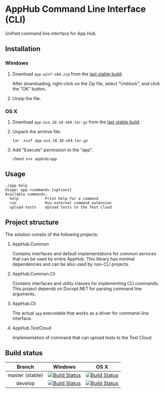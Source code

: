 # AppHub Command Line Interface (CLI)

Unified command line interface for App Hub.

## Installation

### Windows

1. Download ```app.win7-x64.zip``` from the [last stable build](http://calabash-ci.macminicolo.net:8080/view/Uploader/job/Uploader%20master/).
   
   After downloading, right-click on the Zip file, select "Unblock", and click the "OK" button.
2. Unzip the file.

### OS X
1. Download ```app.osx.10.10-x64.tar.gz``` from the [last stable build](http://calabash-ci.macminicolo.net:8080/view/Uploader/job/Uploader%20master/).
2. Unpack the archive file:

   ```tar -xvzf app.osx.10.10-x64.tar.gz```

3. Add "Execute" permission to the "app".

   ```chmod u+x apphub/app```

## Usage
```
./app help
Usage: app <command> [options]
Available commands:
  help            Print help for a command
  run             Run external command extension
  upload-tests    Upload tests to the Test Cloud
```

## Project structure
The solution consits of the following projects:

1. AppHub.Common
   
   Contains interfaces and default implementations for common services that can be used
   by entire AppHub. This library has minimal dependencies and can be also used by non-CLI projects.

2. AppHub.Common.Cli

   Contains interfaces and utility classes for implementing CLI commands. This 
   project depends on Docopt.NET for parsing command line arguments.

3. AppHub.Cli

   The actual `app` executable that works as a driver for command-line interface.

4. AppHub.TestCloud

   Implementation of command that can upload tests to the Test Cloud.

## Build status

| Branch  | Windows  | OS X      |
|:-------:|:--------:|:--------:|
| master (stable) | [![Build Status](http://xtc-jenkins.xamdev.com/view/Uploader/job/Uploader%20master/badge/icon)](http://xtc-jenkins.xamdev.com/view/Uploader/job/Uploader%20master/) | [![Build Status](http://calabash-ci.macminicolo.net:8080/view/Uploader/job/Uploader%20master/badge/icon)](http://calabash-ci.macminicolo.net:8080/view/Uploader/job/Uploader%20master/) | 
| develop | [![Build Status](http://xtc-jenkins.xamdev.com/view/Uploader/job/Uploader%20develop/badge/icon)](http://xtc-jenkins.xamdev.com/view/Uploader/job/Uploader%20develop/)     | [![Build Status](http://calabash-ci.macminicolo.net:8080/view/Uploader/job/Uploader%20develop/badge/icon)](http://calabash-ci.macminicolo.net:8080/view/Uploader/job/Uploader%20develop/)     | 